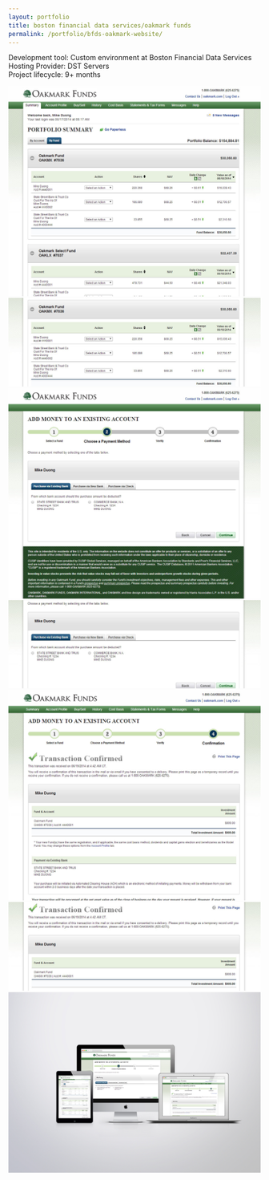 ```yaml
---
layout: portfolio
title: boston financial data services/oakmark funds
permalink: /portfolio/bfds-oakmark-website/
---
```


Development tool: Custom environment at Boston Financial Data Services     
Hosting Provider: DST Servers  
Project lifecycle: 9+ months  

<img src="/img/full/bfds/oak/full-bfds-oak-page1.png">

<img src="/img/full/bfds/oak/full-bfds-oak-page2.png">

<img src="/img/full/bfds/oak/full-bfds-oak-page3.png">

<img src="/img/full/bfds/oak/full-bfds-oak-page4.png">

<img src="/img/full/bfds/oak/full-bfds-oak-page5.png">

<img src="/img/full/bfds/oak/full-bfds-oak-page6.png">

<img src="/img/full/bfds/oak/full-bfds-oak-set.png">